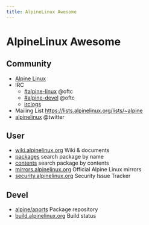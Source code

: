 ```yaml
---
title: AlpineLinux Awesome
---
```


# AlpineLinux Awesome

## Community

- [Alpine Linux](https://alpinelinux.org/)
- IRC
  - [#alpine-linux](irc://irc.oftc.net/alpine-linux) @oftc
  - [#alpine-devel](irc://irc.oftc.net/alpine-devel) @oftc
  - [irclogs](https://irclogs.alpinelinux.org/)
- Mailing List
  https://lists.alpinelinux.org/lists/~alpine
- [alpinelinux](https://twitter.com/alpinelinux) @twitter

## User

- [wiki.alpinelinux.org](https://wiki.alpinelinux.org)
  Wiki & documents
- [packages](https://pkgs.alpinelinux.org/packages)
  search package by name
- [contents](https://pkgs.alpinelinux.org/contents)
  search package by contents
- [mirrors.alpinelinux.org](https://mirrors.alpinelinux.org)
  Official Alpine Linux mirrors
- [security.alpinelinux.org](https://security.alpinelinux.org)
  Security Issue Tracker

## Devel

- [alpine/aports](https://gitlab.alpinelinux.org/alpine/aports)
  Package repository
- [build.alpinelinux.org](https://build.alpinelinux.org)
  Build status
